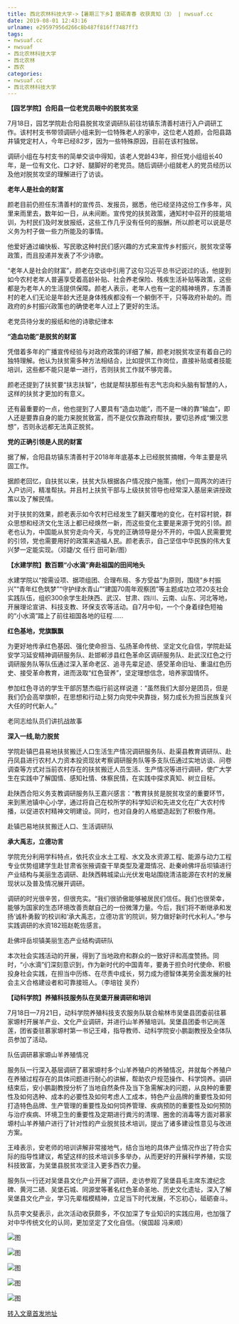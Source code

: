 ```yaml
---
title: 西北农林科技大学->【暑期三下乡】磨砺青春 收获真知（3） | nwsuaf.cc
date: 2019-08-01 12:43:16
urlname: e29597956d266c8b487f816ff7487ff3
tags: 
- nwsuaf.cc
- nwsuaf
- 西北农林科技大学
- 西北农林
- 西农
categories:
- nwsuaf.cc
- 西北农林科技大学
---
```



**【园艺学院】合阳县一位老党员眼中的脱贫攻坚**

7月18日，园艺学院赴合阳县脱贫攻坚调研队前往坊镇东清善村进行入户调研工作。该村村支书带领调研小组来到一位特殊老人的家中，这位老人姓颜，合阳县路井镇党定村人，今年已经82岁，因为一些特殊原因，目前在该村独居。

调研小组在与村支书的简单交谈中得知，该老人党龄43年，担任党小组组长40年，是一位有文化、口才好、腿脚好的老党员。随后调研小组就老人的党员经历以及他对脱贫攻坚的理解进行了访谈。

**老年人是社会的财富**

颜老目前仍担任东清善村的宣传员、发报员，据悉，他已经坚持这份工作多年，风里来雨里去，数年如一日，从未间断。宣传党的扶贫政策，通知村中召开的技能培训，为村民们及时发放报纸，这些工作几乎没有任何的报酬，所以颜老可以说是尽义务为村子做一些力所能及的事情。

他爱好通过编快板、写民歌这种村民们感兴趣的方式来宣传乡村振兴，脱贫攻坚等政策，而且投递并发表了不少诗歌。

“老年人是社会的财富”，颜老在交谈中引用了这句习近平总书记说过的话，他提到如今农村老年人普遍享受着高龄补贴、社会养老保险、残疾生活补贴等政策，这些都是为老年人的生活提供保障。颜老人表示，老年人也有一定的精神境界，东清善村的老人们无论是年龄大还是身体残疾都没有一个躺倒不干，只等政府补助的。而政府的乡村振兴政策也的确使老年人过上了更好的生活。

老党员待分发的报纸和他的诗歌纪律本

**“造血功能”是脱贫的财富**

凭借着多年的广播宣传经验与对政府政策的详细了解，颜老对脱贫攻坚有着自己的独特理解。他认为扶贫需多种方法相结合，比如提供工作岗位，直接补贴或者技能培训，这些都不能只是单一进行，否则扶贫工作就不够完善。

颜老还提到了扶贫要“扶志扶智”，也就是帮扶那些有志气志向和头脑有智慧的人，这样的扶贫才更加的有意义。

还有最重要的一点，他也提到了人要具有“造血功能”，而不是一味的靠“输血”，即人还是要靠自身的能力来脱贫致富，而不是仅仅靠政府帮扶，要切忌养成“懒汉思想”，否则永远都无法真正脱贫。

**党的正确引领是人民的财富**

据了解，合阳县坊镇东清善村于2018年年底基本上已经脱贫摘帽，今年主要是巩固工作。

据颜老回忆，自扶贫以来，扶贫大队根据各户情况按户施策，他们一周两次的进行入户访问，精准帮扶。并且村上扶贫干部与上级扶贫领导也经常深入基层来讲授政策以及了解民情。

对于扶贫的效果，颜老表示如今农村已经发生了翻天覆地的变化，在村容村貌，群众思想和经济文化生活上都已经焕然一新，而这些变化主要是来源于党的引领。颜老也认为，中国能从贫穷走向今天，与党的正确领导是分不开的，中国人民需要党的引领，党也需要用好的政策来造福人民。颜老表示，自己坚信中华民族的伟大复兴梦一定能实现。（邓婕/文 任行 田可新/图）

**【水建学院】数百颗“小水滴”奔赴祖国的田间地头**

水建学院以“按需设项、据项组团、合理布局、多方受益”为原则，围绕“乡村振兴”“青年红色筑梦”“守护绿水青山”“建国70周年观察团”等主题成功立项20支社会实践队伍，组织300余学生赴陕西、武汉、甘肃、四川、云南、山东、河北等地，开展理论宣讲、科技支教、环保支农等活动。自7月中旬，一个个身着绿色短袖的“小水滴”踏上了前往祖国各地的征程……

**红色基地，党旗飘飘**

为更好地传承红色基因、强化使命担当、弘扬革命传统、坚定文化自信，学院赴延安学习延安精神调研服务队、赴邯郸涉县红色革命区调研服务队、赴武汉红色之行调研服务队等队伍通过深入革命老区、追寻先辈足迹、感受革命旧址、重温红色历史、接受革命教育，进而汲取“红色营养”，坚定理想信念，培养家国情怀。

参加红色寻访的学生干部厉慧杰临行前这样说道：“虽然我们大部分是团员，但是我们仍会高举旗帜，在思想和行动上努力向党中央靠拢，努力成长为担当民族复兴大任的时代新人。”

老同志给队员们讲抗战故事

**深入一线,助力脱贫**

学院赴镇巴县易地扶贫搬迁人口生活生产情况调研服务队、赴渠县教育调研队、赴丹凤县进行农村人力资本投资现状考察调研服务队等多支队伍通过实地访谈、问卷调查等方式对当前农村存在的扶贫搬迁人员生活、生产情况等进行调研，使广大学生在实践中了解国情、感知社情、体察民情，在实践中探求真知、树立目标。

赴陕西合阳义务支教调研服务队王嘉兴感言：“教育扶贫是脱贫攻坚的重要环节，来到黑池镇中心小学，通过将自己在校所学的科学知识和先进文化在广大农村传播，以促进农村精神文明建设。同时，也对自身的人格塑造起到了积极作用。

赴镇巴易地扶贫搬迁人口、生活调研队

**承大禹志，立德功言**

学院充分利用学科特点，依托农业水土工程、水文及水资源工程、能源与动力工程专业优势组建学生赴甘肃省张掖调查干旱类型及灌溉情况、赴秦岭佛坪岳坝镇进行产业结构与美丽生态调研、赴陕西韩城梁山光伏发电站围绕清洁能源在农村的发展现状以及普及情况展开调研。

调研的时光很辛苦，但很充实。“我们很骄傲能够被居民们信任。我们也很荣幸，能够为国家的生态环境改善贡献自己的一份微薄力量。今后，我们将不断继承和发扬‘诚朴勇毅’的校训和‘承大禹志，立德功言’的院训，努力做好新时代水利人。”参与实践调研的水资182班赵乾佐感言。

赴佛坪岳坝镇美丽生态产业结构调研队

本次社会实践活动的开展，得到了当地政府和群众的一致好评和高度赞扬。同时，“小水滴”们深刻意识到，作为新时代的中国青年，要勇于担负时代使命、积极投身社会实践，在担当中历练、在尽责中成长，努力成为德智体美劳全面发展的社会主义合格建设者和可靠接班人。（李培铨 吴乔）

**【动科学院】养殖科技服务队在吴堡开展调研和培训**

7月18日—7月21日，动科学院养殖科技支农服务队联合榆林市吴堡县团委前往慕家塬村开展羊产业、文化产业调研，并进行山羊养殖培训。吴堡县团委书记尚莲莲，团省委驻慕家塬村第一书记王峰，指导教师、动科学院安小鹏副教授及全体队员参加了活动。

队伍调研慕家塬山羊养殖情况

服务队一行深入基层调研了慕家塬村多个山羊养殖户的养殖情况，并就每个养殖户在养殖过程存在的具体问题进行耐心的讲解，帮助农户规范操作、科学饲养。调研结束后，安小鹏副教授分析了当地自然条件及当下急需解决的问题，从良种的重要性及如何选种、成本的必要性及如何考虑人工成本，特色产业品牌的重要性及如何打造特色品牌、生产管理的重要性及如何饲养管理、疾病预防的重要性及如何预防与治疗疾病、环境卫生的重要性及定期进行粪污的清理、圈舍的消毒等方面对慕家塬村山羊养殖户进行了针对性的产业脱贫技术培训，提出了诸多建设性意见与改进方案。

王峰表示，安老师的培训讲解非常接地气，结合当地的具体产业情况作出了符合实际的指导性建议，希望这样的技术培训多多举办，从而更好的开展科学养殖，实现科技致富，为吴堡县脱贫攻坚注入更多西农力量。

服务队一行还对吴堡县文化产业开展了调研，走访参观了吴堡县毛主席东渡纪念碑、黄河二碛、吴堡石城、同源堂等著名红色革命圣地、历史文化遗址，深入了解吴堡县文化产业，学习先辈楷模精神，立足当下时代发展，不忘初心，砥砺奋斗。

队员李文斐表示，此次活动收获颇多，不仅加深了专业知识的实践应用，也加强了对中华传统文化的认同，更加坚定了文化自信。（侯国超 冯来顺）



![图](https://news.nwsuaf.edu.cn/images/content/2019-07/20190731165228616060.png)

![图](https://news.nwsuaf.edu.cn/images/content/2019-07/20190731155042760204.jpg)

![图](https://news.nwsuaf.edu.cn/images/content/2019-07/20190731154923051055.jpg)

![图](https://news.nwsuaf.edu.cn/images/content/2019-07/20190731155010315182.jpg)

![图](https://news.nwsuaf.edu.cn/images/content/2019-07/20190731153503928497.jpg)

[转入文章首发地址](https://news.nwsuaf.edu.cn/xnxw/91217.htm)